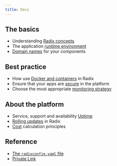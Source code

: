 ```yaml
---
title: Docs
---
```


## The basics

- Understanding [Radix concepts](./topic-concepts/index.md)
- The application [runtime environment](./topic-runtime-env/index.md)
- [Domain names](./topic-domain-names/index.md) for your components

## Best practice

- How use [Docker and containers](./topic-docker/index.md) in Radix
- Ensure that your apps are [secure](./topic-security/index.md) in the platform
- Choose the most appropriate [monitoring strategy](./topic-monitoring/)

## About the platform

- Service, support and availability [Uptime](./topic-uptime/)
- [Rolling updates](./topic-rollingupdate/index.md) in Radix
- [Cost](./topic-cost/index.md) calculation principles

## Reference

- [The `radixconfig.yaml` file](../references/reference-radix-config/)
- [Private Link](../references/reference-private-link/)
